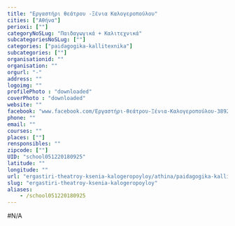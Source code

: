 ```yaml
---
title: "Εργαστήρι θεάτρου -Ξένια Καλογεροπούλου"
cities: ["Αθήνα"]
perioxi: [""]
categoryNoSLug: "Παιδαγωγικά + Καλιτεχνικά"
subcategoriesNoSLug: [""]
categories: ["paidagogika-kallitexnika"]
subcategories: [""]
organisationid: ""
organisation: ""
orgurl: "-"
address: ""
logoimg: ""
profilePhoto : "downloaded"
coverPhoto : "downloaded"
website: ""
facebook: "www.facebook.com/Εργαστήρι-θεάτρου-Ξένια-Καλογεροπούλου-389214251177823"
phone: ""
email: ""
courses: ""
places: [""]
rensponsibles: ""
zipcode: [""]
UID: "school051220180925"
latitude: ""
longitude: ""
url: "ergastiri-theatroy-ksenia-kalogeropoyloy/athina/paidagogika-kallitexnika/"
slug: "ergastiri-theatroy-ksenia-kalogeropoyloy"
aliases:
    - /school051220180925
---
```





#N/A
